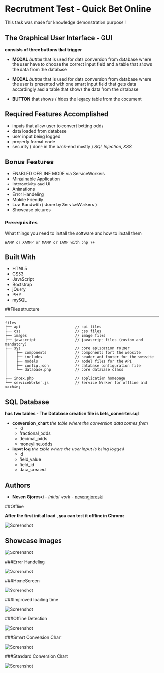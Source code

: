 # Recrutment Test - Quick Bet Online

This task was made for knowledge demonstration purpose !

## The Graphical User Interface - GUI 
**consists of three buttons that trigger**
- **MODAL** *button* that is used for data conversion from database where the user have to choose the correct input field
   		and a table that shows the data from the database
   		
- **MODAL** *button* that is used for data conversion from database where the user is presented with one smart input field that gets data accordingly
   		and a table that shows the data from the database
   		
- **BUTTON** that shows / hides the legacy table from the document

## Required Features Accomplished
- inputs that allow user to convert betting odds
- data loaded from database
- user input being logged
- properly format code
- security ( done in the back-end mostly )   *SQL Injection, XSS*

## Bonus Features
- ENABLED OFFLINE MODE via ServiceWorkers
- Mintainable Application
- Interactivity and UI
- Animations
- Error Handeling
- Mobile Friendly
- Low Bandwith ( done by ServiceWorkers )
- Showcase pictures


### Prerequisites

What things you need to install the software and how to install them
```
WAMP or XAMPP or MAMP or LAMP with php 7+
```

## Built With

* HTML5
* CSS3
* JavaScript
* Bootstrap
* jQuery
* PHP
* mySQL


##Files structure

------------
```
files
├── api                         // api files
├── css                         // css files
├── images                      // image files
├── javascript                  // javascript files (custom and mandatory)
├── sys                         // core aplication folder
│    ├── components             // components fort the website
│    ├── includes               // header and footer for the website
│    ├── models                 // model files for the API
│    ├── config.json            // database configuration file
│    └── database.php           // core database class
│
├── index.php                   // application homepage
└── serviceWorker.js            // Service Worker for offline and caching
```

## SQL Database 

**has two tables - The Database creation file is bets_converter.sql**

- **conversion_chart** *the table where the conversion data comes from* 
    * id
    * fractional_odds
    * decimal_odds
    * moneyline_odds
- **input log**			*the table where the user input is being logged*
    * id
    * field_value
    * field_id
    * data_created

## Authors

* **Neven Gjoreski** - *Initial work* - [nevengjoreski](https://github.com/nevengjoreski)


##Offline
 
**After the first initial load , you can test it offline in Chrome**

![Screenshot](showcase/offline_tip.PNG?raw=true "Offline Tip")


## Showcase images

![Screenshot](showcase/Error_Handeling.PNG?raw=true "Error_Handeling")

###Error Handeling

![Screenshot](showcase/Error_Handeling.PNG?raw=true "Error_Handeling")

###HomeScreen

![Screenshot](showcase/HomeScreen.PNG?raw=true "HomeScreen")

###Improved loading time

![Screenshot](showcase/Improved_loading_time_SERVICE_WORKER.PNG?raw=true "Improved_loading_time_SERVICE_WORKER")

###Offline Detection

![Screenshot](showcase/Offline_Detection.PNG?raw=true "Offline_Detection")

###Smart Conversion Chart

![Screenshot](showcase/Smart_Conversion_Chart.PNG?raw=true "Smart_Conversion_Chart")

###Standard Conversion Chart

![Screenshot](showcase/Standard_Conversion_Chart.PNG?raw=true "Standard_Conversion_Chart")
